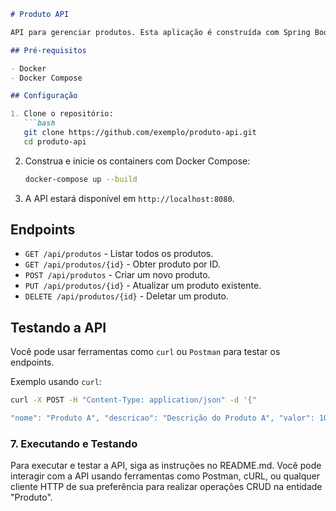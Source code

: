 
```markdown
# Produto API

API para gerenciar produtos. Esta aplicação é construída com Spring Boot e PostgreSQL e usa Docker e Docker Compose para o setup.

## Pré-requisitos

- Docker
- Docker Compose

## Configuração

1. Clone o repositório:
   ```bash
   git clone https://github.com/exemplo/produto-api.git
   cd produto-api
   ```

2. Construa e inicie os containers com Docker Compose:
   ```bash
   docker-compose up --build
   ```

3. A API estará disponível em `http://localhost:8080`.

## Endpoints

- `GET /api/produtos` - Listar todos os produtos.
- `GET /api/produtos/{id}` - Obter produto por ID.
- `POST /api/produtos` - Criar um novo produto.
- `PUT /api/produtos/{id}` - Atualizar um produto existente.
- `DELETE /api/produtos/{id}` - Deletar um produto.

## Testando a API

Você pode usar ferramentas como `curl` ou `Postman` para testar os endpoints.

Exemplo usando `curl`:

```bash
curl -X POST -H "Content-Type: application/json" -d '{"

"nome": "Produto A", "descricao": "Descrição do Produto A", "valor": 100.00}' http://localhost:8080/api/produtos
```

### 7. Executando e Testando

Para executar e testar a API, siga as instruções no README.md. Você pode interagir com a API usando ferramentas como Postman, cURL, ou qualquer cliente HTTP de sua preferência para realizar operações CRUD na entidade "Produto".
